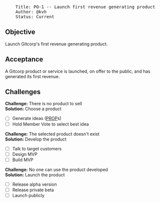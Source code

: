 <pre>
    Title: PO-1 -- Launch first revenue generating product
    Author: @kvh
    Status: Current
</pre>


## Objective

Launch Gitcorp's first revenue generating product.

## Acceptance

A Gitcorp product or service is launched, on offer to the public, and has
generated its first revenue.

## Challenges

**Challenge:** There is no product to sell <br>
**Solution:** Choose a product
 - [ ] Generate ideas ([PROP](../proposals/props/)s)
 - [ ] Hold Member Vote to select best idea

**Challenge:** The selected product doesn't exist <br>
**Solution:** Develop the product
 - [ ] Talk to target customers
 - [ ] Design MVP
 - [ ] Build MVP

**Challenge:** No one can use the product developed <br>
**Solution:** Launch the product
 - [ ] Release alpha version
 - [ ] Release private beta
 - [ ] Launch publicly